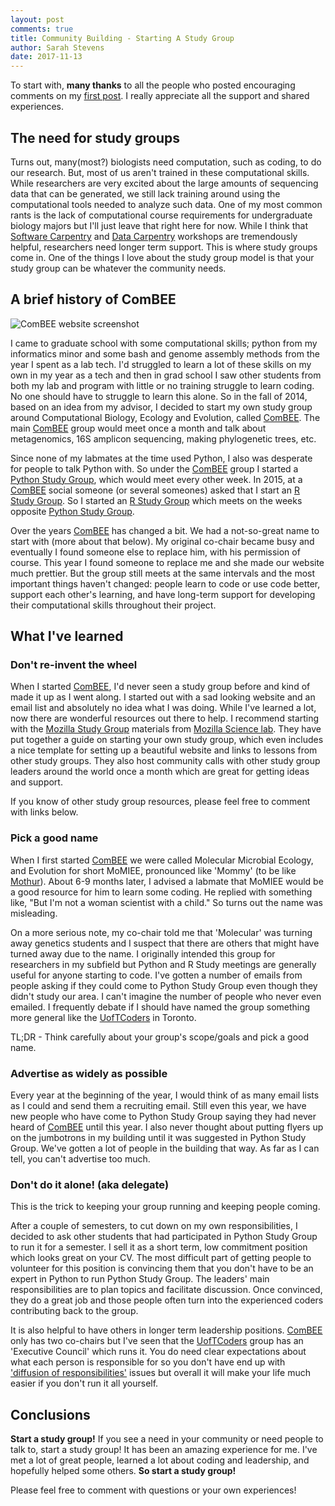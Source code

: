 ```yaml
---
layout: post
comments: true
title: Community Building - Starting A Study Group
author: Sarah Stevens
date: 2017-11-13
---
```


To start with, **many thanks** to all the people who posted encouraging comments on my [first post](http://sarahlrstevens.info/first-post/).
I really appreciate all the support and shared experiences.

## The need for study groups

Turns out, many(most?) biologists need computation, such as coding, to do our research. 
But, most of us aren't trained in these computational skills.
While researchers are very excited about the large amounts of sequencing data that can be generated, we still lack training around using the computational tools needed to analyze such data.
One of my most common rants is the lack of computational course requirements for undergraduate biology majors but I'll just leave that right here for now.
While I think that [Software Carpentry](https://software-carpentry.org/) and [Data Carpentry](http://www.datacarpentry.org/) workshops are tremendously helpful, researchers need longer term support.
This is where study groups come in.
One of the things I love about the study group model is that your study group can be whatever the community needs.


## A brief history of ComBEE

![ComBEE website screenshot](ComBEE_website_screenshot.png)

I came to graduate school with some computational skills; python from my informatics minor and some bash and genome assembly methods from the year I spent as a lab tech.
I'd struggled to learn a lot of these skills on my own in my year as a tech and then in grad school I saw other students from both my lab and program with little or no training struggle to learn coding.
No one should have to struggle to learn this alone.
So in the fall of 2014, based on an idea from my advisor, I decided to start my own study group around Computational Biology, Ecology and Evolution, called [ComBEE](combee-uw-madison.github.io).
The main [ComBEE](combee-uw-madison.github.io) group would meet once a month and talk about metagenomics, 16S amplicon sequencing, making phylogenetic trees, etc.

Since none of my labmates at the time used Python, I also was desperate for people to talk Python with.
So under the [ComBEE](combee-uw-madison.github.io) group I started a [Python Study Group](https://github.com/ComBEE-UW-Madison/PythonStudyGroup/blob/master/README.md#combee-python-study-group--uw-madison), which would meet every other week.
In 2015, at a [ComBEE](combee-uw-madison.github.io) social someone (or several someones) asked that I start an [R Study Group](https://github.com/ComBEE-UW-Madison/RStudyGroup#combee-r-study-group--uw-madison).
So I started an [R Study Group](https://github.com/ComBEE-UW-Madison/RStudyGroup#combee-r-study-group--uw-madison) which meets on the weeks opposite [Python Study Group](https://github.com/ComBEE-UW-Madison/PythonStudyGroup/blob/master/README.md#combee-python-study-group--uw-madison).

Over the years [ComBEE](combee-uw-madison.github.io) has changed a bit.
We had a not-so-great name to start with (more about that below).
My original co-chair became busy and eventually I found someone else to replace him, with his permission of course.
This year I found someone to replace me and she made our website much prettier.
But the group still meets at the same intervals and the most important things haven't changed: people learn to code or use code better, support each other's learning, and have long-term support for developing their computational skills throughout their project.

## What I've learned

### Don't re-invent the wheel

When I started [ComBEE](combee-uw-madison.github.io), I'd never seen a study group before and kind of made it up as I went along.
I started out with a sad looking website and an email list and absolutely no idea what I was doing.
While I've learned a lot, now there are wonderful resources out there to help.
I recommend starting with the [Mozilla Study Group](https://science.mozilla.org/programs/studygroups) materials from [Mozilla Science lab](https://science.mozilla.org/).
They have put together a guide on starting your own study group, which even includes a nice template for setting up a beautiful website and links to lessons from other study groups. 
They also host community calls with other study group leaders around the world once a month which are great for getting ideas and support.

If you know of other study group resources, please feel free to comment with links below.

### Pick a good name  

When I first started [ComBEE](combee-uw-madison.github.io) we were called Molecular Microbial Ecology, and Evolution for short MoMIEE, pronounced like 'Mommy' (to be like [Mothur](https://www.mothur.org/)).
About 6-9 months later, I advised a labmate that MoMIEE would be a good resource for him to learn some coding.
He replied with something like, "But I'm not a woman scientist with a child."
So turns out the name was misleading.

On a more serious note, my co-chair told me that 'Molecular' was turning away genetics students and I suspect that there are others that might have turned away due to the name.
I originally intended this group for researchers in my subfield but Python and R Study meetings are generally useful for anyone starting to code.
I've gotten a number of emails from people asking if they could come to Python Study Group even though they didn't study our area.
I can't imagine the number of people who never even emailed.
I frequently debate if I should have named the group something more general like the [UofTCoders](https://uoftcoders.github.io/) in Toronto.

TL;DR - Think carefully about your group's scope/goals and pick a good name.

### Advertise as widely as possible

Every year at the beginning of the year, I would think of as many email lists as I could and send them a recruiting email.
Still even this year, we have new people who have come to Python Study Group saying they had never heard of [ComBEE](combee-uw-madison.github.io) until this year.
I also never thought about putting flyers up on the jumbotrons in my building until it was suggested in Python Study Group.
We've gotten a lot of people in the building that way.
As far as I can tell, you can't advertise too much.


### Don't do it alone! (aka delegate)  

This is the trick to keeping your group running and keeping people coming.

After a couple of semesters, to cut down on my own responsibilities, I decided to ask other students that had participated in Python Study Group to run it for a semester.
I sell it as a short term, low commitment position which looks great on your CV.
The most difficult part of getting people to volunteer for this position is convincing them that you don't have to be an expert in Python to run Python Study Group.
The leaders' main responsibilities are to plan topics and facilitate discussion.
Once convinced, they do a great job and those people often turn into the experienced coders contributing back to the group.

It is also helpful to have others in longer term leadership positions.
[ComBEE](combee-uw-madison.github.io) only has two co-chairs but I've seen that the [UofTCoders](https://uoftcoders.github.io/) group has an 'Executive Council' which runs it.
You do need clear expectations about what each person is responsible for so you don't have end up with ['diffusion of responsibilities'](https://uoftcoders.github.io/) issues but overall it will make your life much easier if you don't run it all yourself.

## Conclusions

**Start a study group!**
If you see a need in your community or need people to talk to, start a study group!
It has been an amazing experience for me.
I've met a lot of great people, learned a lot about coding and leadership, and hopefully helped some others.
**So start a study group!**

Please feel free to comment with questions or your own experiences!


[firstpost]: _posts/2017-10-31-firstpost.md
[swc]: https://software-carpentry.org/
[dc]: http://www.datacarpentry.org/
[mozilla]: https://science.mozilla.org/
[mozilla-sg]: https://science.mozilla.org/programs/studygroups
[combee]: combee-uw-madison.github.io
[psg]: https://github.com/ComBEE-UW-Madison/PythonStudyGroup/blob/master/README.md#combee-python-study-group--uw-madison
[rsg]: https://github.com/ComBEE-UW-Madison/RStudyGroup#combee-r-study-group--uw-madison
[mothur]: https://www.mothur.org/
[UofT]: https://uoftcoders.github.io/
[DoR]: https://en.wikipedia.org/wiki/Diffusion_of_responsibility



